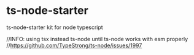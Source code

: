 # ts-node-starter

ts-node-starter kit for node typescript

//INFO: using tsx instead ts-node until ts-node works with esm properly
//https://github.com/TypeStrong/ts-node/issues/1997
